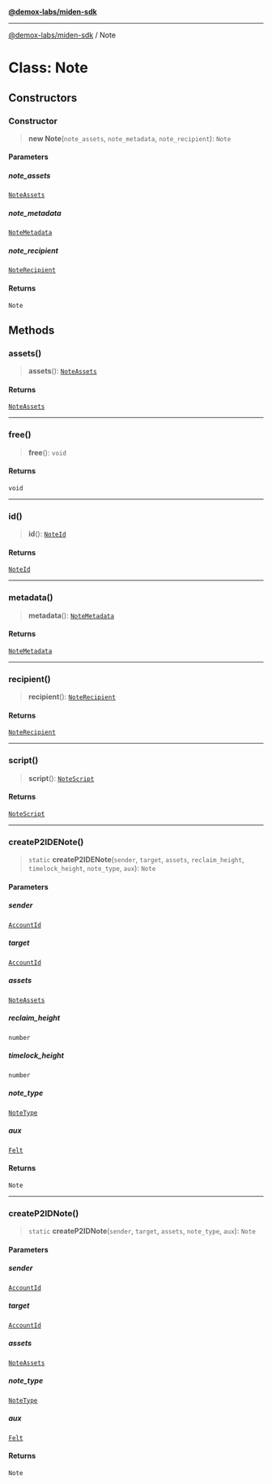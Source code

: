 [**@demox-labs/miden-sdk**](../README.md)

***

[@demox-labs/miden-sdk](../README.md) / Note

# Class: Note

## Constructors

### Constructor

> **new Note**(`note_assets`, `note_metadata`, `note_recipient`): `Note`

#### Parameters

##### note\_assets

[`NoteAssets`](NoteAssets.md)

##### note\_metadata

[`NoteMetadata`](NoteMetadata.md)

##### note\_recipient

[`NoteRecipient`](NoteRecipient.md)

#### Returns

`Note`

## Methods

### assets()

> **assets**(): [`NoteAssets`](NoteAssets.md)

#### Returns

[`NoteAssets`](NoteAssets.md)

***

### free()

> **free**(): `void`

#### Returns

`void`

***

### id()

> **id**(): [`NoteId`](NoteId.md)

#### Returns

[`NoteId`](NoteId.md)

***

### metadata()

> **metadata**(): [`NoteMetadata`](NoteMetadata.md)

#### Returns

[`NoteMetadata`](NoteMetadata.md)

***

### recipient()

> **recipient**(): [`NoteRecipient`](NoteRecipient.md)

#### Returns

[`NoteRecipient`](NoteRecipient.md)

***

### script()

> **script**(): [`NoteScript`](NoteScript.md)

#### Returns

[`NoteScript`](NoteScript.md)

***

### createP2IDENote()

> `static` **createP2IDENote**(`sender`, `target`, `assets`, `reclaim_height`, `timelock_height`, `note_type`, `aux`): `Note`

#### Parameters

##### sender

[`AccountId`](AccountId.md)

##### target

[`AccountId`](AccountId.md)

##### assets

[`NoteAssets`](NoteAssets.md)

##### reclaim\_height

`number`

##### timelock\_height

`number`

##### note\_type

[`NoteType`](../enumerations/NoteType.md)

##### aux

[`Felt`](Felt.md)

#### Returns

`Note`

***

### createP2IDNote()

> `static` **createP2IDNote**(`sender`, `target`, `assets`, `note_type`, `aux`): `Note`

#### Parameters

##### sender

[`AccountId`](AccountId.md)

##### target

[`AccountId`](AccountId.md)

##### assets

[`NoteAssets`](NoteAssets.md)

##### note\_type

[`NoteType`](../enumerations/NoteType.md)

##### aux

[`Felt`](Felt.md)

#### Returns

`Note`
